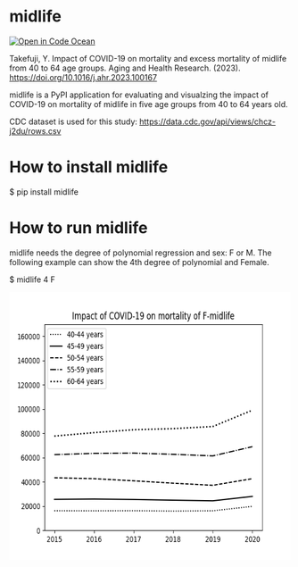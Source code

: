 # midlife
[![Open in Code Ocean](https://codeocean.com/codeocean-assets/badge/open-in-code-ocean.svg)](https://codeocean.com/capsule/2444117/tree)

Takefuji, Y. Impact of COVID-19 on mortality and excess mortality of midlife from 40 to 64 age groups. Aging and Health Research. (2023). https://doi.org/10.1016/j.ahr.2023.100167

midlife is a PyPI application for evaluating and visualzing the impact of COVID-19 on mortality of midlife in five age groups from 40 to 64 years old.

CDC dataset is used for this study:
https://data.cdc.gov/api/views/chcz-j2du/rows.csv


# How to install midlife
$ pip install midlife

# How to run midlife

midlife needs the degree of polynomial regression and sex: F or M. 
The following example can show the 4th degree of polynomial and Female.

$ midlife 4 F

<img src='https://github.com/y-takefuji/midlife/raw/main/Fmidlife.png' width=640 height=480>
